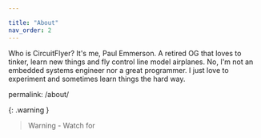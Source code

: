 ```yaml
---

title: "About"
nav_order: 2
---
```


Who is CircuitFlyer?  It's me, Paul Emmerson.  A retired OG that loves to tinker, learn new things and fly control line model airplanes.  No, I'm not an embedded systems engineer nor a great programmer.  I just love to experiment and sometimes learn things the hard way. 

permalink: /about/

{: .warning }
>Warning - Watch for
